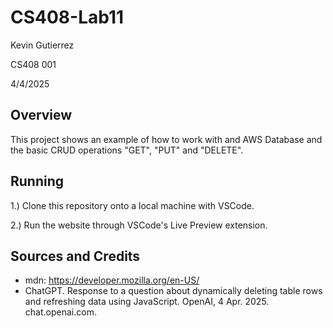 # CS408-Lab11

Kevin Gutierrez

CS408 001

4/4/2025

## Overview

This project shows an example of how to work with and AWS Database and the basic CRUD operations "GET", "PUT" and "DELETE".

## Running

1.) Clone this repository onto a local machine with VSCode.

2.) Run the website through VSCode's Live Preview extension.

## Sources and Credits

- mdn: https://developer.mozilla.org/en-US/
- ChatGPT. Response to a question about dynamically deleting table rows and refreshing data using JavaScript. OpenAI, 4 Apr. 2025. chat.openai.com.

